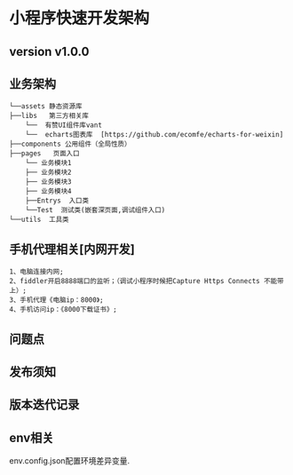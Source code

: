 # 小程序快速开发架构

## version v1.0.0

## 业务架构
    └──assets 静态资源库
    ├──libs   第三方相关库
        └──  有赞UI组件库vant
        └──  echarts图表库  [https://github.com/ecomfe/echarts-for-weixin]
    ├──components 公用组件（全局性质）
    ├──pages   页面入口
        └── 业务模块1
        ├── 业务模块2
        ├── 业务模块3
        ├── 业务模块4
        ├──Entrys  入口类
        └──Test  测试类(嵌套深页面,调试组件入口)
    └──utils  工具类

## 手机代理相关[内网开发]
    1、电脑连接内网;
    2、fiddler开启8888端口的监听；（调试小程序时候把Capture Https Connects 不能带上）;
    3、手机代理《电脑ip：8000》;
    4、手机访问ip：《8000下载证书》;

## 问题点

## 发布须知

## 版本迭代记录

## env相关
   env.config.json配置环境差异变量.
   
